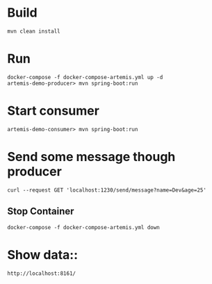 # Build
``` 
mvn clean install
```


# Run
``` 
docker-compose -f docker-compose-artemis.yml up -d
artemis-demo-producer> mvn spring-boot:run
```


# Start consumer
``` 
artemis-demo-consumer> mvn spring-boot:run
```


# Send some message though producer
``` 
curl --request GET 'localhost:1230/send/message?name=Dev&age=25'
```


## Stop Container
``` 
docker-compose -f docker-compose-artemis.yml down
```


# Show data::
``` 
http://localhost:8161/
```



